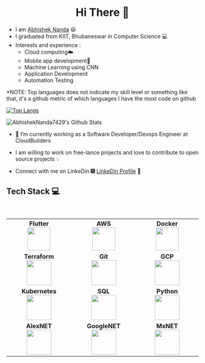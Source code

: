 <h1 align="center"> Hi There 👋 </h1>

* I am [Abhishek Nanda](https:https://github.com/AbhishekNanda7429) :smiley:	 <br>
* I graduated from KIIT, Bhubaneswar in Computer Science :computer:
* Interests and experience :
  * Cloud computing:cloud:
  * Mobile app development:iphone:
  * Machine Learning using CNN
  * Application Development
  * Automation Testing
  
*NOTE: Top languages does not indicate my skill level or something like that, it's a github metric of which languages I have the most code on github

[![Top Langs](https://github-readme-stats.vercel.app/api/top-langs/?username=AbhishekNanda7429&langs_count=12&layout=compact&theme=radical&title_color=8E2DE2&text_color=fff)](https://github.com/anuraghazra/github-readme-stats)


![AbhishekNanda7429's Github Stats](https://github-readme-stats.vercel.app/api?username=AbhishekNanda7429&show_icons=true_color=fff&icon_color=79ff97&text_color=9f9f9f&bg_color=151515) 
<br>
<!--![Top Langs](https://github-readme-stats.vercel.app/api/top-langs/?username=AbhishekNanda7429&theme=radical&title_color=8E2DE2&text_color=fff)
<br>-->

<!--**AbhishekNanda7429/AbhishekNanda7429** is a ✨ _special_ ✨ repository because its `README.md` (this file) appears on your GitHub profile.
- 👯 I’m looking to collaborate on ...
- 💬 Ask me about ...
 *📫 How to reach me: 1805185@kiit.ac.in
- 😄 Pronouns: ...
- :musical_score: I play the Guitar :guitar: and the Keyboard :musical_keyboard:
- 
- ⚡ Fun fact: ...
Here are some ideas to get you started:
-->

- 🔭 I’m currently working as a Software Developer/Devops Engineer at CloudBuilders










<!--* I have done multiple projects ranging from the field of Devops , Backend to Cloud Computing and Automation :file_cabinet: .-->


* I am willing to work on free-lance projects and love to  contribute to open source projects :bulb:

<!--* :magnet: You can checkout my projects from here :fire: - [![projects](https://forthebadge.com/images/badges/check-it-out.svg)](https://github.com/DiptoChakrabarty/DiptoChakrabarty/blob/master/Projects.md)-->

* Connect with me on LinkeDin :fireworks: [LinkeDin Profile](https:www.linkedin.com/in/abhishek-nanda-055412187) :sparkler:


## Tech Stack :computer:

<br>
<table>
<tbody>
 <tr>
<td align="center" width="20%">
<span><b><center>Flutter</center></b></span> 
<img height=60px src="https://seeklogo.com/images/F/flutter-logo-304BF94F55-seeklogo.com.png"> 
</td>

<td align="center" width="20%">
<span><b><center>AWS</center></b></span> 
<img height=60px src="https://encrypted-tbn0.gstatic.com/images?q=tbn%3AANd9GcQV9AyEyvrlIJLOfbxFLfOr03Qy5gRL0txWMQ&usqp=CAU"> 
</td>

<td align="center" width="20%">
<span><b><center>Docker</center></b></span> 
<img height=60px src="https://encrypted-tbn0.gstatic.com/images?q=tbn%3AANd9GcTApU_6Eg4oWx3NMhLifHmNEkxjeMxfd3oGUA&usqp=CAU"> 
</td>
</tr>

<tr>
<td align="center" width="20%">
<span><b><center>Terraform</center></b></span> 
<img height=65px src="https://www.terraform.io/assets/images/og-image-8b3e4f7d.png"> 
</td>

<td align="center" width="20%">
<span><b><center>Git</center></b></span> 
<img height=65px src="https://git-scm.com/images/logos/downloads/Git-Logo-2Color.png"> 
</td>

<td align="center" width="20%">
<span><b><center>GCP</center></b></span> 
<img height=65px src="https://cloud.google.com/images/social-icon-google-cloud-1200-630.png"> 
</td>
</tr>

<tr>
<td align="center" width="20%">
<span><b><center>Kubernetes</center></b></span> 
<img height=65px src="https://d15shllkswkct0.cloudfront.net/wp-content/blogs.dir/1/files/2019/05/Kubernetes_New.png"> 
</td>

<td align="center" width="20%">
<span><b><center>SQL</center></b></span> 
<img height=65px src="https://i0.wp.com/www.complexsql.com/wp-content/uploads/2017/01/sql-logo.jpg?ssl=1"> 
</td>



<td align="center" width="20%">
<span><b><center>Python</center></b></span> 
<img height=65px src="https://www.python.org/static/community_logos/python-logo.png"> 
</td>
</tr>

<tr>
<td align="center" width="20%">
<span><b><center>AlexNET</center></b></span> 
<img height=65px src="https://i.ytimg.com/vi/uLddd86qVFs/maxresdefault.jpg"> 
</td>

<td align="center" width="20%">
<span><b><center>GoogleNET</center></b></span> 
<img height=65px src="https://image.slidesharecdn.com/3cnntutorial-161004134803/95/cnn-tutorial-22-638.jpg?cb=1475588939"> 
</td>



<td align="center" width="20%">
<span><b><center>MxNET</center></b></span> 
<img height=65px src="https://i0.wp.com/syncedreview.com/wp-content/uploads/2018/05/image-30.png?fit=600%2C400&ssl=1"> 
</td>
</tr>



</tbody>
</table>


<!--### Projects
* ML 
* Image Processing
-->



<!--## My Certifications :arrow_down:

- [Red Hat Certified System Administrator](https://drive.google.com/file/d/13EaKphJ3zC1vn1q-nevF6YoJuit_aeik/view?usp=sharing)
- [Red Hat Certified Specialist in Ansible Automation](https://drive.google.com/file/d/1Nf-0RHdcBAlj1-tMuMy_12cw9d3hGDgN/view?usp=sharing)
- [Red Hat Certified  Engineer](https://drive.google.com/file/d/1b2ivwSc9fu9V2E7OZ7jrk7YQMaN-T12i/view?usp=sharing) 

-->
